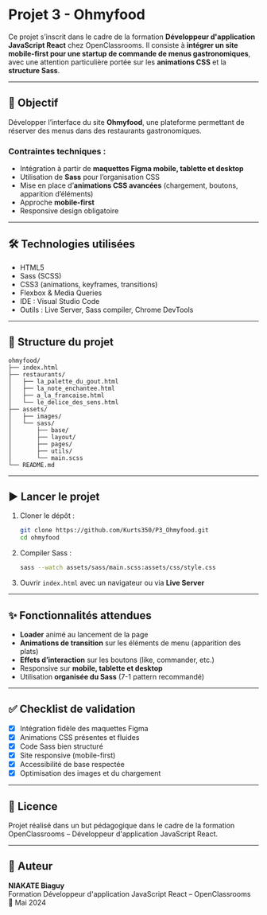 # Projet 3 - Ohmyfood

Ce projet s’inscrit dans le cadre de la formation **Développeur d'application JavaScript React** chez OpenClassrooms. Il consiste à **intégrer un site mobile-first pour une startup de commande de menus gastronomiques**, avec une attention particulière portée sur les **animations CSS** et la **structure Sass**.

---

## 📱 Objectif

Développer l’interface du site **Ohmyfood**, une plateforme permettant de réserver des menus dans des restaurants gastronomiques.

### Contraintes techniques :

- Intégration à partir de **maquettes Figma mobile, tablette et desktop**
- Utilisation de **Sass** pour l’organisation CSS
- Mise en place d’**animations CSS avancées** (chargement, boutons, apparition d’éléments)
- Approche **mobile-first**
- Responsive design obligatoire

---

## 🛠️ Technologies utilisées

- HTML5  
- Sass (SCSS)  
- CSS3 (animations, keyframes, transitions)  
- Flexbox & Media Queries  
- IDE : Visual Studio Code  
- Outils : Live Server, Sass compiler, Chrome DevTools  

---

## 📁 Structure du projet

```
ohmyfood/
├── index.html
├── restaurants/
│   ├── la_palette_du_gout.html
│   ├── la_note_enchantee.html
│   ├── a_la_francaise.html
│   └── le_delice_des_sens.html
├── assets/
│   ├── images/
│   └── sass/
│       ├── base/
│       ├── layout/
│       ├── pages/
│       ├── utils/
│       └── main.scss
└── README.md
```

---

## ▶️ Lancer le projet

1. Cloner le dépôt :
   ```bash
   git clone https://github.com/Kurts350/P3_Ohmyfood.git
   cd ohmyfood
   ```

2. Compiler Sass :
   ```bash
   sass --watch assets/sass/main.scss:assets/css/style.css
   ```

3. Ouvrir `index.html` avec un navigateur ou via **Live Server**

---

## ✨ Fonctionnalités attendues

- **Loader** animé au lancement de la page
- **Animations de transition** sur les éléments de menu (apparition des plats)
- **Effets d’interaction** sur les boutons (like, commander, etc.)
- Responsive sur **mobile, tablette et desktop**
- Utilisation **organisée du Sass** (7-1 pattern recommandé)

---

## ✅ Checklist de validation

- [x] Intégration fidèle des maquettes Figma  
- [x] Animations CSS présentes et fluides  
- [x] Code Sass bien structuré  
- [x] Site responsive (mobile-first)  
- [x] Accessibilité de base respectée  
- [x] Optimisation des images et du chargement  

---

## 📄 Licence

Projet réalisé dans un but pédagogique dans le cadre de la formation OpenClassrooms – Développeur d'application JavaScript React.

---

## 👤 Auteur

**NIAKATE Biaguy**  
Formation Développeur d'application JavaScript React – OpenClassrooms  
📅 Mai 2024
